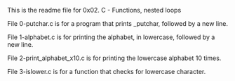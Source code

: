 This is the readme file for 0x02. C - Functions, nested loops

File 0-putchar.c is for a program that prints _putchar, followed by a new line.

File 1-alphabet.c is for printing the alphabet, in lowercase, followed by a new line.

File 2-print_alphabet_x10.c is for printing the lowercase alphabet 10 times.

File 3-islower.c is for a function that checks for lowercase character.


